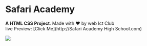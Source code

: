 # Safari Academy

**A HTML CSS Project**. Made with ♥ by web Ict Club <br>
live Preview: [Click Me](http://Safari Academy High School.com)

![](./readmeImg/banner.png)

